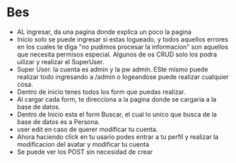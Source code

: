# Bes
* AL ingresar, da una pagina donde explica un poco la pagina
* Inicio solo se puede ingresar si estas logueado, y todos aquellos errores en los cuales te diga "no pudimos procesar la informacion" son aquellos que necesita permisos especial. Algunos de os CRUD solo los podra uilizar y realizar el SuperUser.
* Super User. la cuenta es admin y la pw admin. ESte mismo puede realizar todo ingresando a /admin o logeandose puede realizar cualquier cosa.
* Dentro de inicio tenes todos los form que puedas realizar.
* Al cargar cada form, te direcciona a la pagina donde se cargaria a la base de datos.
* Dentro de Inicio esta el form Buscar, el cual lo unico que busca de la base de datos es a Persona.
* user edit en caso de querer modificar tu cuenta.
* Ahora haciendo click en tu usario podes entrar a tu perfil y realizar la modificacion del avatar y modificar tu cuenta
* Se puede ver los POST sin necesidad de crear


